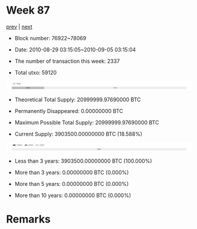 # Week 87

[prev](week0086.md) | [next](week0088.md)

- Block number: 76922~78069

- Date: 2010-08-29 03:15:05~2010-09-05 03:15:04

- The number of transaction this week: 2337

- Total utxo: 59120

![](../images/mined_week0087.png)

- Theoretical Total Supply: 20999999.97690000 BTC

- Permanently Disappeared: 0.00000000 BTC

- Maximum Possible Total Supply: 20999999.97690000 BTC

- Current Supply: 3903500.00000000 BTC (18.588%)

![](../images/year_week0087.png)


- Less than 3 years: 3903500.00000000 BTC (100.000%)

- More than 3 years: 0.00000000 BTC (0.000%)

- More than 5 years: 0.00000000 BTC (0.000%)

- More than 10 years: 0.00000000 BTC (0.000%)

# Remarks

